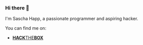 ### Hi there 👋

I'm Sascha Happ, a passionate programmer and aspiring hacker.

You can find me on:
- [**HACK**THE**BOX**](https://app.hackthebox.com/profile/1864729)
